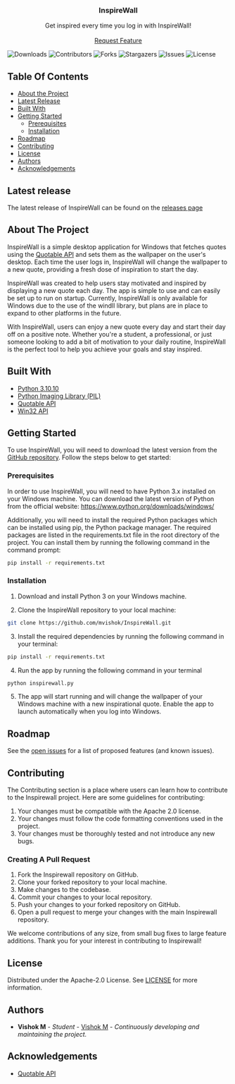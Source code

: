 <br/>
<p align="center">
  <h3 align="center">InspireWall</h3>

  <p align="center">
    Get inspired every time you log in with InspireWall!
    <br/>
    <br/>
    <a href="https://github.com/mvishok/InspireWall/issues">Request Feature</a>
  </p>
</p>

![Downloads](https://img.shields.io/github/downloads/mvishok/InspireWall/total.svg) ![Contributors](https://img.shields.io/github/contributors/mvishok/InspireWall?color=dark-green) ![Forks](https://img.shields.io/github/forks/mvishok/InspireWall?style=social) ![Stargazers](https://img.shields.io/github/stars/mvishok/InspireWall?style=social) ![Issues](https://img.shields.io/github/issues/mvishok/InspireWall) ![License](https://img.shields.io/github/license/mvishok/InspireWall) 

## Table Of Contents

* [About the Project](#about-the-project)
* [Latest Release](#latest-release)
* [Built With](#built-with)
* [Getting Started](#getting-started)
  * [Prerequisites](#prerequisites)
  * [Installation](#installation)
* [Roadmap](#roadmap)
* [Contributing](#contributing)
* [License](#license)
* [Authors](#authors)
* [Acknowledgements](#acknowledgements)

## Latest release
The latest release of InspireWall can be found on the [releases page](https://github.com/mvishok/InspireWall/releases)

## About The Project

InspireWall is a simple desktop application for Windows that fetches quotes using the [Quotable API](https://api.quotable.io) and sets them as the wallpaper on the user's desktop. Each time the user logs in, InspireWall will change the wallpaper to a new quote, providing a fresh dose of inspiration to start the day.

InspireWall was created to help users stay motivated and inspired by displaying a new quote each day. The app is simple to use and can easily be set up to run on startup. Currently, InspireWall is only available for Windows due to the use of the windll library, but plans are in place to expand to other platforms in the future.

With InspireWall, users can enjoy a new quote every day and start their day off on a positive note. Whether you're a student, a professional, or just someone looking to add a bit of motivation to your daily routine, InspireWall is the perfect tool to help you achieve your goals and stay inspired.

## Built With



* [Python 3.10.10](https://www.python.org/downloads/release/python-31010/)
* [Python Imaging Library (PIL)](https://pypi.org/project/Pillow/)
* [Quotable API](https://api.quotable.io)
* [Win32 API](https://learn.microsoft.com/en-us/windows/win32/api/)

## Getting Started

To use InspireWall, you will need to download the latest version from the [GitHub repository](https://github.com/mvishok/InspireWall). Follow the steps below to get started:

### Prerequisites

In order to use InspireWall, you will need to have Python 3.x installed on your Windows machine. You can download the latest version of Python from the official website: https://www.python.org/downloads/windows/

Additionally, you will need to install the required Python packages which can be installed using pip, the Python package manager. The required packages are listed in the requirements.txt file in the root directory of the project. You can install them by running the following command in the command prompt:

```sh
pip install -r requirements.txt
```

### Installation

1. Download and install Python 3 on your Windows machine.

2. Clone the InspireWall repository to your local machine:

```sh
git clone https://github.com/mvishok/InspireWall.git
```

3. Install the required dependencies by running the following command in your terminal:
```sh
pip install -r requirements.txt
```

4. Run the app by running the following command in your terminal

```sh
python inspirewall.py
```

5. The app will start running and will change the wallpaper of your Windows machine with a new inspirational quote. Enable the app to launch automatically when you log into Windows.

## Roadmap

See the [open issues](https://github.com/mvishok/InspireWall/issues) for a list of proposed features (and known issues).

## Contributing

The Contributing section is a place where users can learn how to contribute to the Inspirewall project. Here are some guidelines for contributing:

1. Your changes must be compatible with the Apache 2.0 license.
2. Your changes must follow the code formatting conventions used in the project.
3. Your changes must be thoroughly tested and not introduce any new bugs.

### Creating A Pull Request

1. Fork the Inspirewall repository on GitHub.
2. Clone your forked repository to your local machine.
3. Make changes to the codebase.
4. Commit your changes to your local repository.
5. Push your changes to your forked repository on GitHub.
6. Open a pull request to merge your changes with the main Inspirewall repository.

We welcome contributions of any size, from small bug fixes to large feature additions. Thank you for your interest in contributing to Inspirewall!

## License

Distributed under the Apache-2.0 License. See [LICENSE](https://github.com/mvishok/InspireWall/blob/main/LICENSE.md) for more information.

## Authors

* **Vishok M** - *Student* - [Vishok M](https://github.com/mvishok) - *Continuously developing and maintaining the project.*

## Acknowledgements

* [Quotable API](https://github.com/lukePeavey/quotable)
